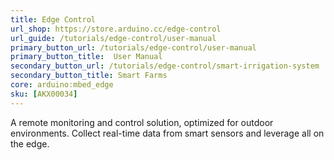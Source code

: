 ```yaml
---
title: Edge Control
url_shop: https://store.arduino.cc/edge-control
url_guide: /tutorials/edge-control/user-manual
primary_button_url: /tutorials/edge-control/user-manual
primary_button_title:  User Manual
secondary_button_url: /tutorials/edge-control/smart-irrigation-system
secondary_button_title: Smart Farms
core: arduino:mbed_edge
sku: [AKX00034]
---
```


A remote monitoring and control solution, optimized for outdoor environments. Collect real-time data from smart sensors and leverage all on the edge.
